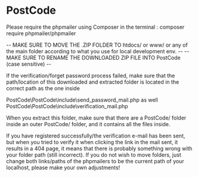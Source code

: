 # PostCode

Please require the phpmailer using Composer in the terminal : composer require phpmailer/phpmailer

-- MAKE SURE TO MOVE THE .ZIP FOLDER TO htdocs/ or www/ or any of the main folder according to what you use for local development env. -- 
-- MAKE SURE TO RENAME THE DOWNLOADED ZIP FILE INTO PostCode (case sensitive) --  

If the verification/forget password process failed, make sure that the path/location of this downloaded and extracted folder is located in the correct path as the one inside 

PostCode\PostCode\include\send_password_mail.php as well PostCode\PostCode\include\verification_mail.php

When you extract this folder, make sure that there are a PostCode/ folder inside an outer PostCode/ folder, and it contains all the files inside.

If you have registered successfully/the verification e-mail has been sent, but when you tried to verify it when clicking the link in the mail sent, it results in a 404 page, it means that there is probably something wrong with your folder path (still incorrect). If you do not wish to move folders, just change both links/paths of the phpmailers to be the current path of your localhost, please make your own adjustments!
